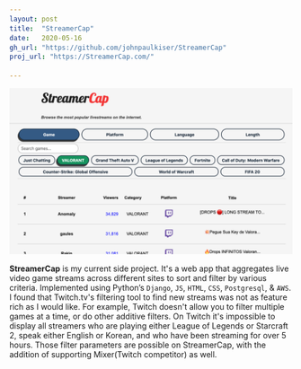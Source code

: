 ```yaml
---
layout: post
title:  "StreamerCap"
date:   2020-05-16 
gh_url: "https://github.com/johnpaulkiser/StreamerCap"
proj_url: "https://StreamerCap.com/"

---
```


![Screenshot](./img/streamercap.png)

**StreamerCap** is my current side project. It's a web app that aggregates live video game streams across different sites to sort and filter by various criteria. Implemented using Python’s `Django`, `JS`, `HTML`, `CSS`, `Postgresql`, & `AWS`. I found that Twitch.tv's filtering tool to find new streams was not as feature rich as I would like. 
For example, Twitch doesn't allow you to filter multiple games at a time, or do other additive filters. On Twitch it's impossible to display all streamers who are playing either League of Legends or Starcraft 2, speak either English or Korean, and who have been streaming for over 5 hours. Those filter parameters are possible on StreamerCap, with the addition of supporting Mixer(Twitch competitor) as well.
 
